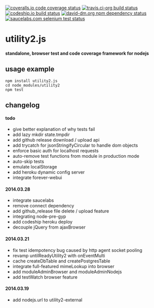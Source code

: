 [![coveralls.io code coverage status](https://coveralls.io/repos/kaizhu256/utility2/badge.png?branch=test)](https://coveralls.io/r/kaizhu256/utility2?branch=test)
[![travis.ci-org build status](https://travis-ci.org/kaizhu256/utility2.png?branch=test)](https://travis-ci.org/kaizhu256/utility2?branch=test)
[![codeship.io build status](https://www.codeship.io/projects/6d1392c0-94e7-0131-971e-16be0a303db9/status?branch=test)](https://www.codeship.io/projects/16743?branch=test)
[![david-dm.org npm dependency status](https://david-dm.org/kaizhu256/utility2.png?branch=test)](https://david-dm.org/kaizhu256/utility2?branch=test)
[![saucelabs.com selenium test status](https://saucelabs.com/browser-matrix/utility2.svg)](https://saucelabs.com/u/utility2)
# utility2.js
#### standalone, browser test and code coverage framework for nodejs

## usage example
```
npm install utility2.js
cd node_modules/utility2
npm test
```

## changelog
#### todo
* give better explanation of why tests fail
* add lazy mkdir state.tmpdir
* add github release download / upload api
* add trycatch for jsonStringifyCircular to handle dom objects
* enforce basic auth for localhost requests
* auto-remove test functions from module in production mode
* auto-skip tests
* emulate localStorage
* add heroku dynamic config server
* integrate forever-webui

#### 2014.03.28
* integrate saucelabs
* remove connect dependency
* add github_release file delete / upload feature
* integrating node-pre-gyp
* add codeship heroku deploy
* decouple jQuery from ajaxBrowser

#### 2014.03.21
* fix test idempotency bug caused by http agent socket pooling
* revamp untilReadyUtility2 with onEventMulti
* cache createDbTable and createPostgresTable
* integrate full-featured mimeLookup into browser
* add moduleAdminBrowser and moduleAdminNodejs
* add testWatch browser feature

#### 2014.03.19
* add nodejs.url to utility2-external
